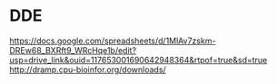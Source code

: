 # DDE
https://docs.google.com/spreadsheets/d/1MlAv7zskm-DREw68_BXRft9_WRcHqe1b/edit?usp=drive_link&ouid=117653001690642948364&rtpof=true&sd=true
http://dramp.cpu-bioinfor.org/downloads/
